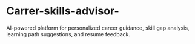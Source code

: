 # Carrer-skills-advisor-
AI-powered platform for personalized career guidance, skill gap analysis, learning path suggestions, and resume feedback.
